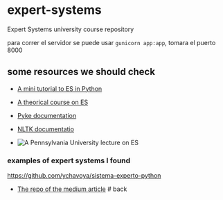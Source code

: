 # expert-systems
Expert Systems university course repository

para correr el servidor se puede usar `gunicorn app:app`, tomara el puerto 8000

## some resources we should check

- [A mini tutorial to ES in Python](https://medium.com/a-42-journey/expert-systems-how-to-implement-a-backward-chaining-resolver-in-python-bf7d8924f72f)

- [A theorical course on ES](https://u-aizu.ac.jp/~jblake/course_expert/expert_unit_02.html)

- [Pyke documentation](https://pyke.sourceforge.net/index.html)

- [NLTK documentatio](https://www.nltk.org/index.html)

- ![A Pennsylvania University lecture on ES](https://youtu.be/mzsk5_EmZq8?si=Khtx5JnPF_GCC22B)

### examples of expert systems I found 

https://github.com/ychavoya/sistema-experto-python

- [The repo of the medium article](https://github.com/jterrazz/42-expert-system)
#   b a c k  
 